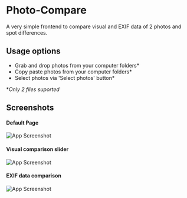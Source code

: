 # Photo-Compare

A very simple frontend to compare visual and EXIF data of 2 photos and spot differences.

## Usage options

- Grab and drop photos from your computer folders\*
- Copy paste photos from your computer folders\*
- Select photos via 'Select photos' button\*

\*_Only 2 files suported_

## Screenshots

#### Default Page

![App Screenshot](https://via.placeholder.com/468x300?text=App+Screenshot+Here)

#### Visual comparison slider

![App Screenshot](https://via.placeholder.com/468x300?text=App+Screenshot+Here)

#### EXIF data comparison

![App Screenshot](https://via.placeholder.com/468x300?text=App+Screenshot+Here)
